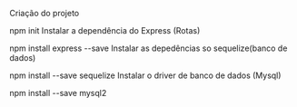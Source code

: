 Criação do projeto

npm init
Instalar a dependência do Express (Rotas)

npm install express --save
Instalar as depedências so sequelize(banco de dados)

npm install --save sequelize
Instalar o driver de banco de dados (Mysql)

npm install --save mysql2
